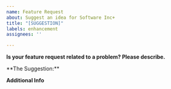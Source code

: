 ```yaml
---
name: Feature Request
about: Suggest an idea for Software Inc+
title: "[SUGGESTION]"
labels: enhancement
assignees: ''

---
```


**Is your feature request related to a problem? Please describe.**
<!-- you can remove this section if it is not --!>

**The Suggestion:**
<!-- Put your suggestion here in the highest level of detail as possible, add examples, crappy drawings to explain, roam wild! But at least make it readable and understandable! And most importantly, CHECK IF IT HAS BEEN SUGGESTED BEFORE OR IS ALREADY IN SOFTWARE INC+ -->

**Additional Info**
